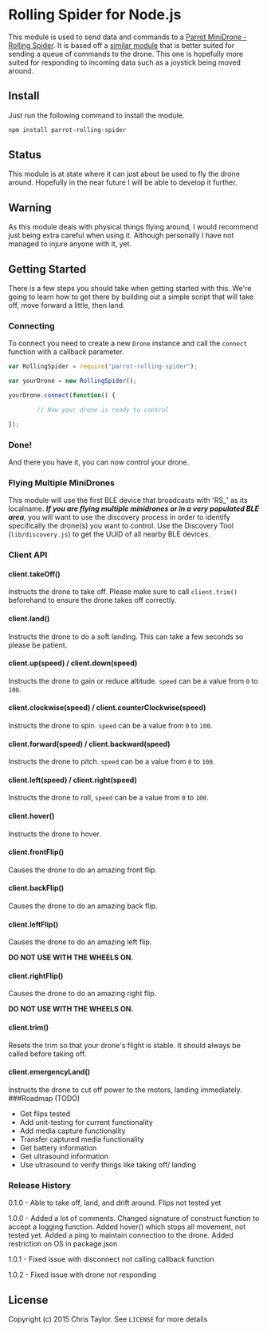 # Rolling Spider for Node.js
This module is used to send data and commands to a [Parrot MiniDrone - Rolling Spider](http://www.parrot.com/usa/products/rolling-spider/).
It is based off a [similar module](https://github.com/FluffyJack/node-rolling-spider) that is better suited for sending a queue of commands to the drone. This one is hopefully more suited for responding to incoming data such as a joystick being moved around.
## Install 
Just run the following command to install the module.
```bash
npm install parrot-rolling-spider
```
## Status
This module is at state where it can just about be used to fly the drone around. Hopefully in the near future I will be able to develop it further.
## Warning
As this module deals with physical things flying around, I would recommend just being extra careful when using it. Although personally I have not managed to injure anyone with it, yet.
## Getting Started
There is a few steps you should take when getting started with this. We're going to learn how to get there by building out a simple script that will take off, move forward a little, then land.
### Connecting
To connect you need to create a new `Drone` instance and call the `connect` function with a callback parameter.
``` javascript
var RollingSpider = require("parrot-rolling-spider");

var yourDrone = new RollingSpider();

yourDrone.connect(function() {

		// Now your drone is ready to control    

}); 
```
### Done!
And there you have it, you can now control your drone.
### Flying Multiple MiniDrones
This module will use the first BLE device that broadcasts with 'RS_' as its localname. ***If you are flying multiple minidrones or in a very populated BLE area***, you will want to use the discovery process in order to identify specifically the drone(s) you want to control. Use the Discovery Tool (`lib/discovery.js`) to get the UUID of all nearby BLE devices.
### Client API
#### client.takeOff()
Instructs the drone to take off. Please make sure to call `client.trim()` beforehand to ensure the drone takes off correctly.
#### client.land()
Instructs the drone to do a soft landing. This can take a few seconds so please be patient.
#### client.up(speed) / client.down(speed)
Instructs the drone to gain or reduce altitude. `speed` can be a value from `0` to `100`.
#### client.clockwise(speed) / client.counterClockwise(speed) 
Instructs the drone to spin. `speed` can be a value from `0` to `100`.
#### client.forward(speed) / client.backward(speed)
Instructs the drone to pitch. `speed` can be a value from `0` to `100`.
#### client.left(speed) / client.right(speed)
Instructs the drone to roll, `speed` can be a value from `0` to `100`.
#### client.hover()
Instructs the drone to hover.
#### client.frontFlip()
Causes the drone to do an amazing front flip.
#### client.backFlip()
Causes the drone to do an amazing back flip.
#### client.leftFlip()
Causes the drone to do an amazing left flip. 

**DO NOT USE WITH THE WHEELS ON.**
#### client.rightFlip()
Causes the drone to do an amazing right flip. 

**DO NOT USE WITH THE WHEELS ON.**
#### client.trim()
Resets the trim so that your drone's flight is stable. It should always be
called before taking off.
#### client.emergencyLand()
Instructs the drone to cut off power to the motors, landing immediately.   
###Roadmap (TODO)
 - Get flips tested
  - Add unit-testing for current functionality
 - Add media capture functionality
  - Transfer captured media functionality
 - Get battery information
 - Get ultrasound information 
  - Use ultrasound to verify things like taking off/ landing
  
### Release History

0.1.0 - Able to take off, land, and drift around. Flips not tested yet

1.0.0 - Added a lot of comments. Changed signature of construct function to accept a logging function. Added hover() which stops all movement, not tested yet. Added a ping to maintain connection to the drone. Added restriction on OS in package.json

1.0.1 - Fixed issue with disconnect not calling callback function

1.0.2 - Fixed issue with drone not responding

## License

Copyright (c) 2015 Chris Taylor. See `LICENSE` for more details
